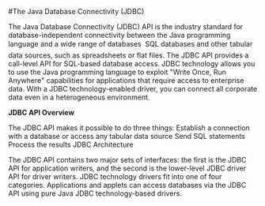 #The Java Database Connectivity (JDBC)

The Java Database Connectivity (JDBC) API is the industry standard for database-independent connectivity between the Java programming language and a wide range of databases  SQL databases and other tabular data sources, such as spreadsheets or flat files. The JDBC API provides a call-level API for SQL-based database access.
JDBC technology allows you to use the Java programming language to exploit "Write Once, Run Anywhere" capabilities for applications that require access to enterprise data. With a JDBC technology-enabled driver, you can connect all corporate data even in a heterogeneous environment.

**JDBC API Overview**

The JDBC API makes it possible to do three things:
Establish a connection with a database or access any tabular data source
Send SQL statements
Process the results
JDBC Architecture

The JDBC API contains two major sets of interfaces: the first is the JDBC API for application writers, and the second is the lower-level JDBC driver API for driver writers. JDBC technology drivers fit into one of four categories. Applications and applets can access databases via the JDBC API using pure Java JDBC technology-based drivers.


